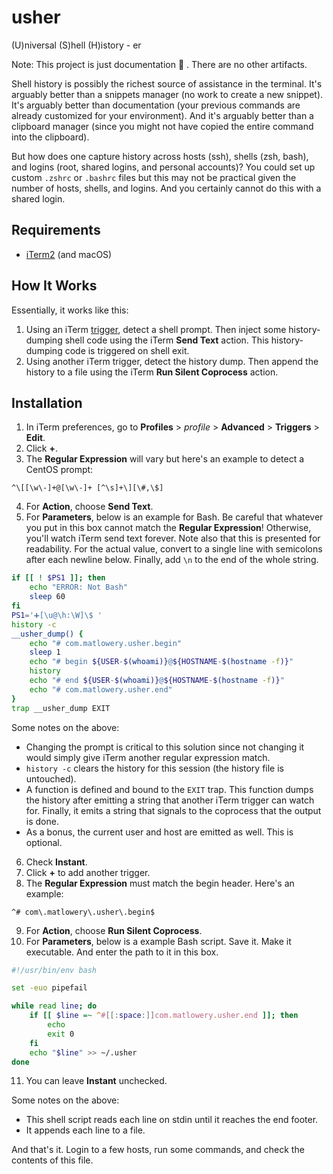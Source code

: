# usher

(U)niversal (S)hell (H)istory - er

Note: This project is just documentation :memo: . There are no other artifacts.

Shell history is possibly the richest source of assistance in the terminal. It's arguably better than a snippets manager (no work to create a new snippet). It's arguably better than documentation (your previous commands are already customized for your environment). And it's arguably better than a clipboard manager (since you might not have copied the entire command into the clipboard).

But how does one capture history across hosts (ssh), shells (zsh, bash), and logins (root, shared logins, and personal accounts)? You could set up custom `.zshrc` or `.bashrc` files but this may not be practical given the number of hosts, shells, and logins. And you certainly cannot do this with a shared login.

## Requirements

* [iTerm2](https://iterm2.com/) (and macOS)

## How It Works

Essentially, it works like this:

1. Using an iTerm [trigger](https://www.iterm2.com/triggers.html), detect a shell prompt. Then inject some history-dumping shell code using the iTerm **Send Text** action. This history-dumping code is triggered on shell exit.
2. Using another iTerm trigger, detect the history dump. Then append the history to a file using the iTerm **Run Silent Coprocess** action.

## Installation

1. In iTerm preferences, go to **Profiles** > *profile* > **Advanced** > **Triggers** > **Edit**.
2. Click **+**.
3. The **Regular Expression** will vary but here's an example to detect a CentOS prompt:

```regexp
^\[[\w\-]+@[\w\-]+ [^\s]+\][\#,\$]
```

4. For **Action**, choose **Send Text**.
5. For **Parameters**, below is an example for Bash. Be careful that whatever you put in this box cannot match the **Regular Expression**! Otherwise, you'll watch iTerm send text forever. Note also that this is presented for readability. For the actual value, convert to a single line with semicolons after each newline below. Finally, add `\n` to the end of the whole string.

```bash
if [[ ! $PS1 ]]; then
    echo "ERROR: Not Bash"
    sleep 60
fi
PS1='➕[\u@\h:\W]\$ '
history -c
__usher_dump() {
    echo "# com.matlowery.usher.begin"
    sleep 1
    echo "# begin ${USER-$(whoami)}@${HOSTNAME-$(hostname -f)}"
    history
    echo "# end ${USER-$(whoami)}@${HOSTNAME-$(hostname -f)}"
    echo "# com.matlowery.usher.end"
}
trap __usher_dump EXIT
```

Some notes on the above:
* Changing the prompt is critical to this solution since not changing it would simply give iTerm another regular expression match.
* `history -c` clears the history for this session (the history file is untouched).
* A function is defined and bound to the `EXIT` trap. This function dumps the history after emitting a string that another iTerm trigger can watch for. Finally, it emits a string that signals to the coprocess that the output is done.
* As a bonus, the current user and host are emitted as well. This is optional.

6. Check **Instant**.
7. Click **+** to add another trigger.
8. The **Regular Expression** must match the begin header. Here's an example:

```regexp
^# com\.matlowery\.usher\.begin$
```

9. For **Action**, choose **Run Silent Coprocess**.
10. For **Parameters**, below is a example Bash script. Save it. Make it executable. And enter the path to it in this box.

```bash
#!/usr/bin/env bash

set -euo pipefail

while read line; do
    if [[ $line =~ ^#[[:space:]]com.matlowery.usher.end ]]; then
        echo
        exit 0
    fi
    echo "$line" >> ~/.usher
done
```

11. You can leave **Instant** unchecked.

Some notes on the above:
* This shell script reads each line on stdin until it reaches the end footer.
* It appends each line to a file.

And that's it. Login to a few hosts, run some commands, and check the contents of this file.
